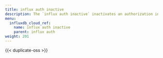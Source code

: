 ```yaml
---
title: influx auth inactive
description: The `influx auth inactive` inactivates an authorization in InfluxDB.
menu:
  influxdb_cloud_ref:
    name: influx auth inactive
    parent: influx auth
weight: 201
---
```


{{< duplicate-oss >}}
